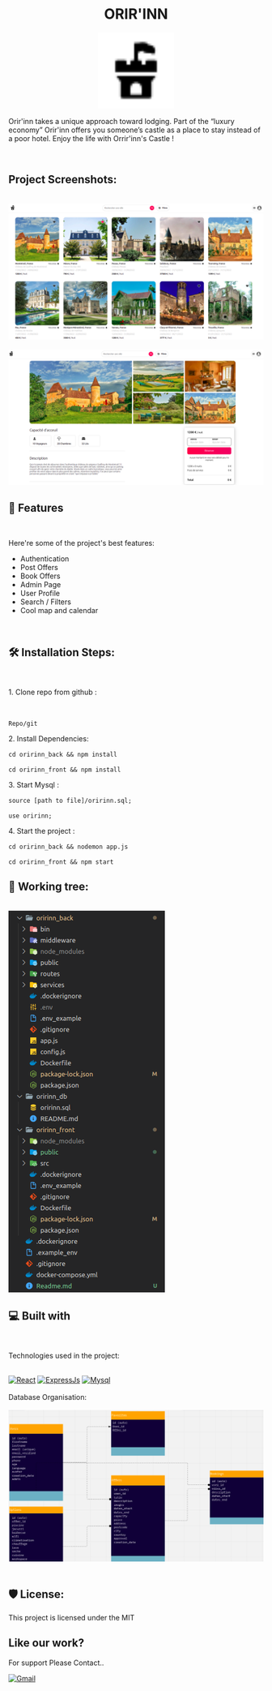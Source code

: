 <h1 align="center" id="title">ORIR'INN</h1>

<p align="center"><img src="oririnn_front/public/icon/castle.svg" alt="project-image" width="150" height="150"></p>

<p id="description">Orir'inn takes a unique approach toward lodging. Part of the “luxury economy” Orir'inn offers you someone’s castle as a place to stay instead of a poor hotel. Enjoy the life with Orrir'inn's Castle !</p>

</br>

<h2>Project Screenshots:</h2>
</br>

<img src="oririnn_front/public/home_screenshot.png" alt="project-screenshot">
</br>
</br>

<img src="oririnn_front/public/castledesc_screenshot.png" alt="project-screenshot">


  </br>
  
<h2>🧐 Features</h2>
</br>

Here're some of the project's best features:
*   Authentication
*   Post Offers
*   Book Offers
*   Admin Page
*   User Profile
*   Search / Filters
*   Cool map and calendar

</br>
<h2>🛠️ Installation Steps:</h2>

</br>

<p>1. Clone repo from github :</p>
</br>

```
Repo/git
```

<p>2. Install Dependencies:</p>

```
cd oririnn_back && npm install 
```

```
cd oririnn_front && npm install
```

<p>3. Start Mysql :</p>

```
source [path to file]/oririnn.sql;
```

```
use oririnn;
```

<p>4. Start the project :</p>

```
cd oririnn_back && nodemon app.js
```

```
cd oririnn_front && npm start
```

<h2>🍰 Working tree:</h2>
</br>

  <img src="oririnn_front/public/workntree_screenshot.png" alt="Working-tree-screenshot">
  
</br>
  
<h2>💻 Built with</h2>
</br>

Technologies used in the project:
</br>
</br>

<a href="#"><img alt="React" src="https://img.shields.io/badge/React-20232A?style=for-the-badge&logo=react&logoColor=61DAFB"></a>
<a href="#"><img alt="ExpressJs" src="https://img.shields.io/badge/Express.js-000000?style=for-the-badge&logo=express&logoColor=white"></a>
<a href="#"><img alt="Mysql" src="https://img.shields.io/badge/MySQL-005C84?style=for-the-badge&logo=mysql&logoColor=white"></a>
</br>
</br>
Database Organisation:
</br>
</br> 
<img src="oririnn_front/public/mirotree_screenshot.png" alt="Working-tree-screenshot">
</br>
</br>
<h2>🛡️ License:</h2>

This project is licensed under the MIT

<h2>Like our work?</h2>

For support Please Contact..

<a href="#"><img alt="Gmail" src="https://img.shields.io/badge/Gmail-D14836?style=for-the-badge&logo=gmail&logoColor=white"></a>